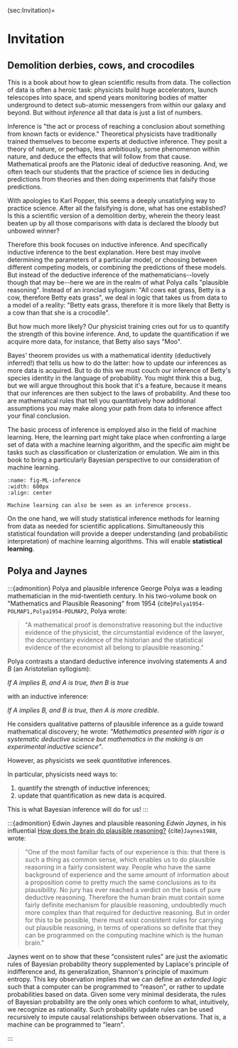 (sec:Invitation)=
# Invitation

## Demolition derbies, cows, and crocodiles

This is a book about how to glean scientific results from data. The collection of data is often a heroic task: physicists build huge accelerators, launch telescopes into space, and spend years monitoring bodies of matter underground to detect sub-atomic messengers from within our galaxy and beyond. But  without _inference_ all that data is just a list of numbers. 

Inference is  "the act or process of reaching a conclusion about something from known facts or evidence." Theoretical physicists have traditionally trained themselves to become experts at deductive inference. They posit a theory of nature, or perhaps, less ambitiously, some phenomenon within nature, and deduce the effects that will follow from that cause. Mathematical proofs are the Platonic ideal of deductive reasoning. And, we often teach our students that the practice of science lies in deducing predictions from theories and then doing experiments that falsify those predictions.

With apologies to Karl Popper, this seems a deeply unsatisfying way to practice science. After all the falsifying is done, what has one established? Is this a scientific version of a demolition derby, wherein the theory least beaten up by all those comparisons with data is declared the bloody but unbowed winner?

Therefore this book focuses on inductive inference. And specifically inductive inference to the best explanation. Here best may involve determining the parameters of a particular model, or choosing between different competing models, or combining the predictions of these models. But instead of the deductive inference of the mathematicians--lovely though that may be--here we are in the realm of what Polya calls "plausible reasoning". Instead of an ironclad syllogism: "All cows eat grass, Betty is a cow, therefore Betty eats grass", we deal in logic that takes us from data to a model of a reality: "Betty eats grass, therefore it is more likely that Betty is a cow than that she is a crocodile". 

But how much more likely? Our physicist training cries out for us to quantify the strength of this bovine inference. And, to update the quantification if we acquire more data, for instance, that Betty also says "Moo". 

Bayes' theorem provides us with a mathematical identity (deductively inferred!) that tells us how to do the latter: how to update our inferences as more data is acquired. But to do this we must couch our inference of Betty's species identity in the language of probability. You might think this a bug, but we will argue throughout this book that it's a feature, because it means that our inferences are then subject to the laws of probability. And these too are mathematical rules that tell you quantitatively  how additional assumptions you may make along your path from data to inference affect your final conclusion. 

The basic process of inference is employed also in the field of machine learning. Here, the learning part might take place when confronting a large set of data with a machine learning algorithm, and the specific aim might be tasks such as classification or clusterization or emulation.
We aim in this book to bring a particularly Bayesian perspective to our consideration of machine learning. 

```{figure} ./figs/MLinference.png
:name: fig-ML-inference
:width: 600px
:align: center

Machine learning can also be seen as an inference process.
```

On the one hand, we will study statistical inference methods for learning from data as needed for scientific applications. Simultaneously this statistical foundation will provide a deeper understanding (and probabilistic interpretation) of machine learning algorithms. This will enable **statistical learning**.

## Polya and Jaynes

:::{admonition} Polya and plausible inference
George Polya was a leading mathematician in the mid-twentieth century. In his two-volume book on "Mathematics and Plausible Reasoning" from 1954 {cite}`Polya1954-POLMAP1,Polya1954-POLMAP2`, Polya wrote: 

> "A mathematical proof is demonstrative reasoning but the inductive evidence of the physicist, the circumstantial evidence of the lawyer, the documentary evidence of the historian and the statistical evidence of the economist all belong to plausible reasoning."

Polya contrasts a standard deductive inference involving statements *A* and *B* (an Aristotelian syllogism): 

  *If A implies B, and A is true, then B is true* 

with an inductive inference: 

  *If A implies B, and B is true, then A is more credible*. 

He considers qualitative patterns of plausible inference as a guide toward mathematical discovery; he wrote: *"Mathematics presented with rigor is a systematic deductive science but mathematics in the making is an experimental inductive science"*.  

However, as physicists we seek *quantitative* inferences.

In particular, physicists need ways to:
1. quantify the strength of inductive inferences;
1. update that quantification as new data is acquired.

This is what Bayesian inference will do for us!
:::

:::{admonition} Edwin Jaynes and plausible reasoning
*Edwin Jaynes*, in his influential [How does the brain do plausible reasoning?](https://link.springer.com/chapter/10.1007%2F978-94-009-3049-0_1) {cite}`Jaynes1988`, wrote:
> "One of the most familiar facts of our experience is this: that there is such a thing as common sense, which enables us to do plausible reasoning in a fairly consistent way. People who have the same background of experience and the same amount of information about a proposition come to pretty much the same conclusions as to its plausibility. No jury has ever reached a verdict on the basis of pure deductive reasoning. Therefore the human brain must contain some fairly definite mechanism for plausible reasoning, undoubtedly much more complex than that required for deductive reasoning. But in order for this to be possible, there must exist consistent rules for carrying out plausible reasoning, in terms of operations so definite that they can be programmed on the computing machine which is the human brain."

Jaynes went on to show that these "consistent rules" are just the axiomatic rules of Bayesian probability theory supplemented by Laplace's principle of indifference and, its generalization, Shannon's principle of maximum entropy. This key observation implies that we can define an *extended logic* such that a computer can be programmed to "reason", or rather to update probabilities based on data. Given some very minimal desiderata, the rules of Bayesian probability are the only ones which conform to what, intuitively, we recognize as rationality. Such probability update rules can be used recursively to impute causal relationships between observations. That is, a machine can be programmed to "learn".

:::



